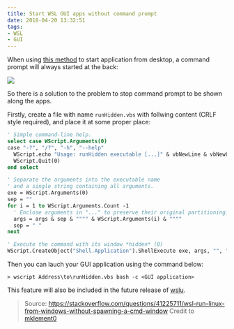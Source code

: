 ```yaml
---
title: Start WSL GUI apps without command prompt
date: 2018-04-20 13:32:51
tags:
- WSL
- GUI
---
```


When using [this method](https://www.patrickwu.ml/2017/05/10/Start-WSL-application-from-Windows-10-Desktop/) to start application from desktop, a command prompt will always started at the back:

![](/images/wsl/wsl-window.png)

So there is a solution to the problem to stop command prompt to be shown along the apps.
<!--more-->
Firstly, create a file with name `runHidden.vbs` with follwing content (CRLF style required), and place it at some proper place:

```vb
' Simple command-line help.
select case WScript.Arguments(0)
case "-?", "/?", "-h", "--help"
  WScript.echo "Usage: runHidden executable [...]" & vbNewLine & vbNewLine & "Runs the specified command hidden (without a visible window)."
  WScript.Quit(0)
end select

' Separate the arguments into the executable name
' and a single string containing all arguments.
exe = WScript.Arguments(0)
sep = ""
for i = 1 to WScript.Arguments.Count -1
  ' Enclose arguments in "..." to preserve their original partitioning.
  args = args & sep & """" & WScript.Arguments(i) & """"
  sep = " "
next

' Execute the command with its window *hidden* (0)
WScript.CreateObject("Shell.Application").ShellExecute exe, args, "", "open", 0
```

Then you can lauch your GUI application using the command below:

``` 
> wscript Address\to\runHidden.vbs bash -c <GUI application>
```

This feature will also be included in the future release of [wslu](https://github.com/patrick330602/wslu).

> Source: <https://stackoverflow.com/questions/41225711/wsl-run-linux-from-windows-without-spawning-a-cmd-window>
> Credit to [mklement0](https://stackoverflow.com/users/45375/mklement0)